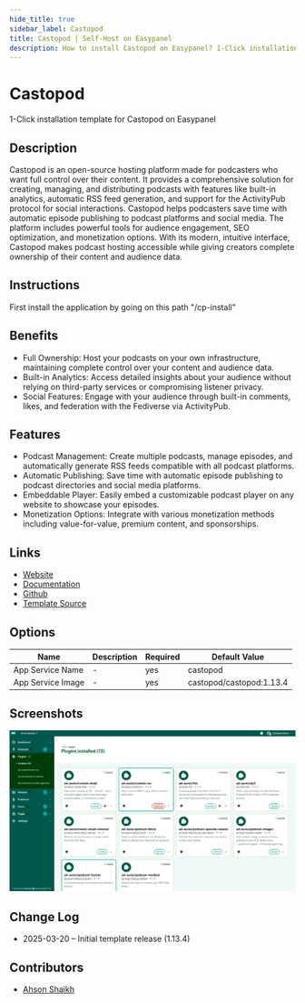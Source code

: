 ```yaml
---
hide_title: true
sidebar_label: Castopod
title: Castopod | Self-Host on Easypanel
description: How to install Castopod on Easypanel? 1-Click installation template for Castopod on Easypanel
---
```


<!-- generated -->

# Castopod

1-Click installation template for Castopod on Easypanel

## Description

Castopod is an open-source hosting platform made for podcasters who want full control over their content. It provides a comprehensive solution for creating, managing, and distributing podcasts with features like built-in analytics, automatic RSS feed generation, and support for the ActivityPub protocol for social interactions. Castopod helps podcasters save time with automatic episode publishing to podcast platforms and social media. The platform includes powerful tools for audience engagement, SEO optimization, and monetization options. With its modern, intuitive interface, Castopod makes podcast hosting accessible while giving creators complete ownership of their content and audience data.

## Instructions

First install the application by going on this path &quot;/cp-install&quot;

## Benefits

- Full Ownership: Host your podcasts on your own infrastructure, maintaining complete control over your content and audience data.
- Built-in Analytics: Access detailed insights about your audience without relying on third-party services or compromising listener privacy.
- Social Features: Engage with your audience through built-in comments, likes, and federation with the Fediverse via ActivityPub.

## Features

- Podcast Management: Create multiple podcasts, manage episodes, and automatically generate RSS feeds compatible with all podcast platforms.
- Automatic Publishing: Save time with automatic episode publishing to podcast directories and social media platforms.
- Embeddable Player: Easily embed a customizable podcast player on any website to showcase your episodes.
- Monetization Options: Integrate with various monetization methods including value-for-value, premium content, and sponsorships.

## Links

- [Website](https://castopod.org/)
- [Documentation](https://docs.castopod.org/)
- [Github](https://github.com/ad-aures/castopod)
- [Template Source](https://github.com/easypanel-io/templates/tree/main/templates/castopod)

## Options

Name | Description | Required | Default Value
-|-|-|-
App Service Name | - | yes | castopod
App Service Image | - | yes | castopod/castopod:1.13.4

## Screenshots

![Castopod Screenshot](./assets/screenshot.png)

## Change Log

- 2025-03-20 – Initial template release (1.13.4)

## Contributors

- [Ahson Shaikh](https://github.com/Ahson-Shaikh)
